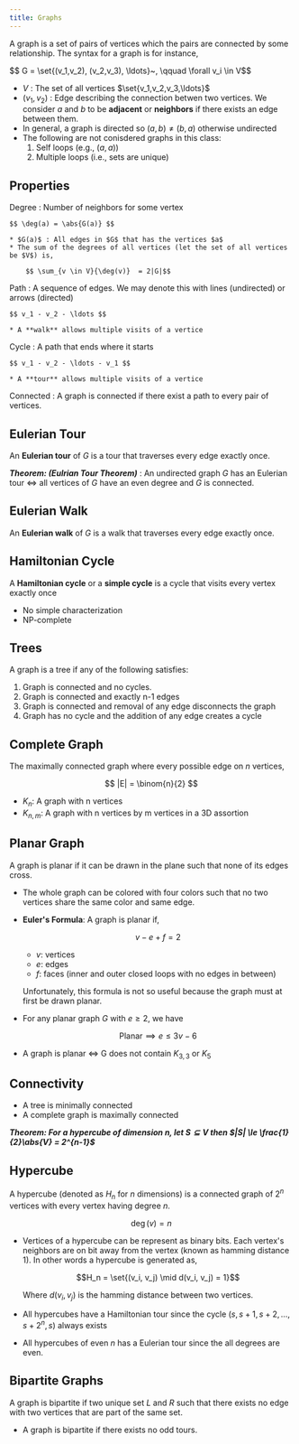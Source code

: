 ```yaml
---
title: Graphs
---
```


A graph is a set of pairs of vertices which the pairs are connected by some relationship. The syntax for a graph is for instance,

\$$ G = \set{(v_1,v_2), (v_2,v_3), \ldots}~, \qquad \forall v_i \in V\$$

* $V$ : The set of all vertices $\set{v_1,v_2,v_3,\ldots}$
* $(v_1,v_2)$ : Edge describing the connection betwen two vertices. We consider $a$ and $b$ to be **adjacent** or **neighbors** if there exists an edge between them.
* In general, a graph is directed so $(a,b) \neq (b,a)$ otherwise undirected
* The following are not conisdered graphs in this class:
    1. Self loops (e.g., $(a,a)$)
    2. Multiple loops (i.e., sets are unique)

## Properties

Degree
: Number of neighbors for some vertex

    $$ \deg(a) = \abs{G(a)} $$

    * $G(a)$ : All edges in $G$ that has the vertices $a$
    * The sum of the degrees of all vertices (let the set of all vertices be $V$) is,

        $$ \sum_{v \in V}{\deg(v)}  = 2|G|$$

Path
: A sequence of edges. We may denote this with lines (undirected) or arrows (directed)

    $$ v_1 - v_2 - \ldots $$

    * A **walk** allows multiple visits of a vertice

Cycle
: A path that ends where it starts

    $$ v_1 - v_2 - \ldots - v_1 $$

    * A **tour** allows multiple visits of a vertice

Connected
: A graph is connected if there exist a path to every pair of vertices.

## Eulerian Tour
An **Eulerian tour** of $G$ is a tour that traverses every edge exactly once.

**_Theorem: (Eulrian Tour Theorem)_**
: An undirected graph $G$ has an Eulerian tour $\iff$ all vertices of $G$ have an even degree and $G$ is connected.

## Eulerian Walk

An **Eulerian walk** of $G$ is a walk that traverses every edge exactly once.

## Hamiltonian Cycle

A **Hamiltonian cycle** or a **simple cycle** is a cycle that visits every vertex exactly once

* No simple characterization
* NP-complete

## Trees
A graph is a tree if any of the following satisfies:

1. Graph is connected and no cycles.
2. Graph is connected and exactly n-1 edges
3. Graph is connected and removal of any edge disconnects the graph
4. Graph has no cycle and the addition of any edge creates a cycle

## Complete Graph

The maximally connected graph where every possible edge on $n$ vertices,

$$ |E| = \binom{n}{2}  $$

* $K_n$: A graph with n vertices
* $K_{n,m}$: A graph with n vertices by m vertices in a 3D assortion

## Planar Graph

A graph is planar if it can be drawn in the plane such that none of its edges cross.

* The whole graph can be colored with four colors such that no two vertices share the same color and same edge.
* **Euler's Formula**: A graph is planar if,

    $$ v- e + f = 2 $$

    * $v$: vertices
    * $e$: edges
    * $f$: faces (inner and outer closed loops with no edges in between)

    Unfortunately, this formula is not so useful because the graph must at first be drawn planar.
* For any planar graph $G$ with $e \ge 2$, we have

    $$\text{Planar} \implies  e \le 3v - 6$$

* A graph is planar $\iff$ G does not contain $K_{3,3}$ or $K_5$

## Connectivity

* A tree is minimally connected
* A complete graph is maximally connected

_**Theorem: For a hypercube of dimension $n$, let $S \subseteq V$ then $|S| \le \frac{1}{2}\abs{V} = 2^{n-1}$**_

## Hypercube

A hypercube (denoted as $H_n$ for $n$ dimensions) is a connected graph of $2^n$ vertices with every vertex having degree $n$.

$$ \deg(v) = n$$

* Vertices of a hypercube can be represent as binary bits. Each vertex's neighbors are on bit away from the vertex (known as hamming distance 1). In other words a hypercube is generated as,

    $$H_n = \set{(v_i, v_j) \mid d(v_i, v_j) = 1}$$

    Where $d(v_i,v_j)$ is the hamming distance between two vertices.

* All hypercubes have a Hamiltonian tour since the cycle $(s,s+1,s+2,\ldots,s+2^n,s)$ always exists
* All hypercubes of even $n$ has a Eulerian tour since the all degrees are even.

## Bipartite Graphs

A graph is bipartite if two unique set $L$ and $R$ such that there exists no edge with two vertices that are part of the same set.

* A graph is bipartite if there exists no odd tours.